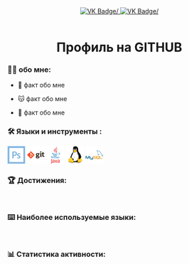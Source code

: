 <div id="badges" align="center">
  <a href= "https://vk.com/id226484378">
    <img src = "https://img.shields.io/badge/VK-blue?style=for-the-badge&logo=VK&logoColor=white" alt="VK Badge/">
  </a>

  <a href= "https://mail.google.com/mail/u/0/#inbox">
    <img src = "https://img.shields.io/badge/EMAIL-red?style=for-the-badge&logo=Gmail&logoColor=white" alt="VK Badge/">
  </a>
</div>
<div id="viewprof" align="center">
 <img src = "https://komarev.com/ghpvc/?username=MariaMuraveva&style=flat-square&color=blue" alt=""/>
</div>
<div id="heythere" align="center">
 <h1> Профиль на GITHUB </h1>
</div>

### :woman_student: обо мне:

- :zany_face: факт обо мне

- :kissing_cat: факт обо мне
  
- :sleeping_bed: факт обо мне
### :hammer_and_wrench: Языки и инструменты :
<div>
  <img src = "https://github.com/devicons/devicon/blob/master/icons/photoshop/photoshop-line.svg" width="40" height="40"/>
  <img src = "https://github.com/devicons/devicon/blob/master/icons/git/git-original-wordmark.svg" width="40" height="40"/>
  <img src = "https://github.com/devicons/devicon/blob/master/icons/java/java-original-wordmark.svg" width="40" height="40"/>
  <img src = "https://github.com/devicons/devicon/blob/master/icons/linux/linux-original.svg" width="40" height="40"/>
  <img src = "https://github.com/devicons/devicon/blob/master/icons/mysql/mysql-original-wordmark.svg" width="40" height="40"/>
</div>

### :trophy: Достижения:

<div>
  <img src="https://github-profile-trophy.vercel.app/?username=MariaMuraveva" alt=""/>
</div>

### :keyboard: Наиболее используемые языки:

<div>
  <img src="https://github-readme-stats.vercel.app/api/top-langs/?username=MariaMuraveva" alt=""/>
</div>

### :bar_chart: Статистика активности:

<div>
  <img src="https://github-readme-activity-graph.vercel.app/graph?username=SmetanaKaktus&theme=react-dark" alt=""/>
</div>



  
